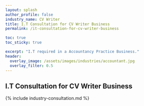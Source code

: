 ```yaml
---
layout: splash 
author_profile: false 
industry_name: CV Writer
title: I.T Consultation for CV Writer Business
permalink: /it-consultation-for-cv-writer-business

toc: true
toc_sticky: true

excerpt: "I.T required in a Accountancy Practice Business."
header:
  overlay_image: /assets/images/industries/accountant.jpg
  overlay_filter: 0.5 
---
```


## I.T Consultation for CV Writer Business

{% include industry-consultation.md %}
